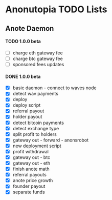 # Anonutopia TODO Lists

## Anote Daemon

#### TODO 1.0.0 beta

- [ ] charge eth gateway fee
- [ ] charge btc gateway fee
- [ ] sponsored fees updates

#### DONE 1.0.0 beta

- [x] basic daemon - connect to waves node
- [x] detect wav payments
- [x] deploy
- [x] deploy script
- [x] referral payout
- [x] holder payout
- [x] detect bitcoin payments
- [x] detect exchange type
- [x] split profit to holders
- [x] gateway out - forward - anonsrobot
- [x] new deployment script
- [x] profit withdrawal
- [x] gateway out - btc
- [x] gateway out - eth
- [x] finish anote math
- [x] referral payouts
- [x] anote price growth
- [x] founder payout
- [x] separate funds
